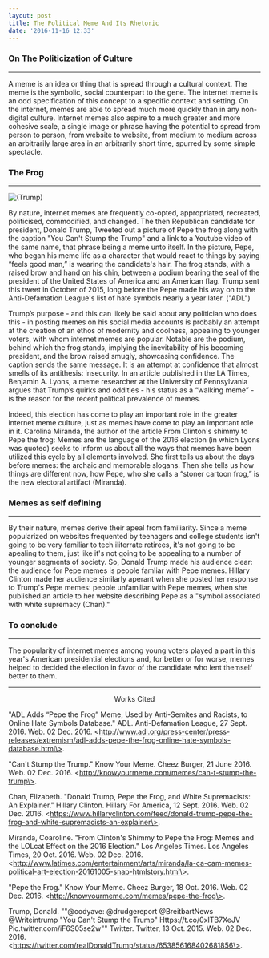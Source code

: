 ```yaml
---
layout: post
title: The Political Meme And Its Rhetoric
date: '2016-11-16 12:33'
---
```


### On The Politicization of Culture

---

  A meme is an idea or thing that is spread through a cultural context. The meme is the symbolic, social counterpart to the gene. The internet meme is an odd specification of this concept to a specific context and setting. On the internet, memes are able to spread much more quickly than in any non-digital culture. Internet memes also aspire to a much greater and more cohesive scale, a single image or phrase having the potential to spread from person to person, from website to website, from medium to medium across an arbitrarily large area in an arbitrarily short time, spurred by some simple spectacle.

### The Frog

---

![(Trump)](https://pbs.twimg.com/media/CRLvYeaUYAEtT9T.png)

By nature, internet memes are frequently co-opted, appropriated, recreated, politicised, commodified, and changed. The then Republican candidate for president, Donald Trump, Tweeted out a picture of Pepe the frog along with the caption "You Can't Stump the Trump" and a link to a Youtube video of the same name, that phrase being a meme unto itself. In the picture, Pepe, who began his meme life as a character that would react to things by saying “feels good man,” is wearing the candidate's hair. The frog stands, with a raised brow and hand on his chin, between a podium bearing the seal of the president of the United States of America and an American flag. Trump sent this tweet in October of 2015, long before the Pepe made his way on to the Anti-Defamation League's list of hate symbols nearly a year later. ("ADL")

   Trump’s purpose - and this can likely be said about any politician who does this - in posting memes on his social media accounts is probably an attempt at the creation of an ethos of modernity and coolness, appealing to younger voters, with whom internet memes are popular. Notable are the podium, behind which the frog stands, implying the inevitability of his becoming president, and the brow raised smugly, showcasing confidence. The caption sends the same message. It is an attempt at confidence that almost smells of its antithesis: insecurity. In an article published in the LA Times, Benjamin A. Lyons, a meme researcher at the University of Pennsylvania argues that Trump’s quirks and oddities - his status as a “walking meme” - is the reason for the recent political prevalence of memes.

  Indeed, this election has come to play an important role in the greater internet meme culture, just as memes have come to play an important role in it. Carolina Miranda, the author of the article From Clinton's shimmy to Pepe the frog: Memes are the language of the 2016 election (in which Lyons was quoted) seeks to inform us about all the ways that memes have been utilized this cycle by all elements involved. She first tells us about the days before memes: the archaic and memorable slogans. Then she tells us how things are different now, how Pepe, who she calls a “stoner cartoon frog,” is the new electoral artifact (Miranda).
  
  
### Memes as self defining
---

By their nature, memes derive their apeal from familiarity. Since a meme popularized on websites frequented by teenagers and college students isn't going to be very familiar to tech iliterrate retirees, it's not going to be apealing to them, just like it's not going to be appealing to a number of younger segments of society. So, Donald Trump made his audience clear: the audience for Pepe memes is people famliar with Pepe memes. Hillary Clinton made her audience similarly aperant when she posted her response to Trump's Pepe memes: people unfamiliar with Pepe memes, when she published an article to her website describing Pepe as a "symbol associated with white supremacy (Chan)."

### To conclude
---

The popularity of internet memes among young voters played a part in this year's American presidential elections and, for better or for worse, memes helped to decided the election in favor of the candidate who lent themself better to them.

---
<center>Works Cited</center>


"ADL Adds “Pepe the Frog” Meme, Used by Anti-Semites and Racists, to Online Hate Symbols Database." ADL. Anti-Defamation League, 27 Sept. 2016. Web. 02 Dec. 2016. \<http://www.adl.org/press-center/press-releases/extremism/adl-adds-pepe-the-frog-online-hate-symbols-database.html\>.
 

"Can't Stump the Trump." Know Your Meme. Cheez Burger, 21 June 2016. Web. 02 Dec. 2016. \<http://knowyourmeme.com/memes/can-t-stump-the-trump\>. 


Chan, Elizabeth. "Donald Trump, Pepe the Frog, and White Supremacists: An Explainer." Hillary Clinton. Hillary For America, 12 Sept. 2016. Web. 02 Dec. 2016. \<https://www.hillaryclinton.com/feed/donald-trump-pepe-the-frog-and-white-supremacists-an-explainer\>.


Miranda, Coaroline. "From Clinton's Shimmy to Pepe the Frog: Memes and the LOLcat Effect on the 2016 Election." Los Angeles Times. Los Angeles Times, 20 Oct. 2016. Web. 02 Dec. 2016. \<http://www.latimes.com/entertainment/arts/miranda/la-ca-cam-memes-political-art-election-20161005-snap-htmlstory.html\>. 


"Pepe the Frog." Know Your Meme. Cheez Burger, 18 Oct. 2016. Web. 02 Dec. 2016. \<http://knowyourmeme.com/memes/pepe-the-frog\>. 


Trump, Donald. ""@codyave: @drudgereport @BreitbartNews @Writeintrump "You Can't Stump the Trump" Https://t.co/0xITB7XeJV Pic.twitter.com/iF6S05se2w"" Twitter. Twitter, 13 Oct. 2015. Web. 02 Dec. 2016. \<https://twitter.com/realDonaldTrump/status/653856168402681856\>.

